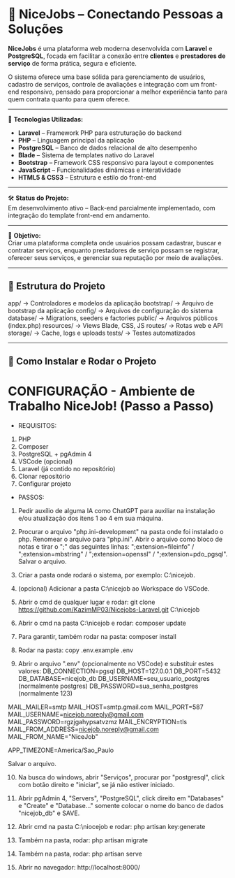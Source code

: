# 🎯 NiceJobs – Conectando Pessoas a Soluções

**NiceJobs** é uma plataforma web moderna desenvolvida com **Laravel** e **PostgreSQL**, focada em facilitar a conexão entre **clientes** e **prestadores de serviço** de forma prática, segura e eficiente.

O sistema oferece uma base sólida para gerenciamento de usuários, cadastro de serviços, controle de avaliações e integração com um front-end responsivo, pensado para proporcionar a melhor experiência tanto para quem contrata quanto para quem oferece.

---

🚀 **Tecnologias Utilizadas:**

-   **Laravel** – Framework PHP para estruturação do backend
-   **PHP** – Linguagem principal da aplicação
-   **PostgreSQL** – Banco de dados relacional de alto desempenho
-   **Blade** – Sistema de templates nativo do Laravel
-   **Bootstrap** – Framework CSS responsivo para layout e componentes
-   **JavaScript** – Funcionalidades dinâmicas e interatividade
-   **HTML5 & CSS3** – Estrutura e estilo do front-end

---

🛠️ **Status do Projeto:**  
Em desenvolvimento ativo – Back-end parcialmente implementado, com integração do template front-end em andamento.

---

📂 **Objetivo:**  
Criar uma plataforma completa onde usuários possam cadastrar, buscar e contratar serviços, enquanto prestadores de serviço possam se registrar, oferecer seus serviços, e gerenciar sua reputação por meio de avaliações.

---

## 🧱 Estrutura do Projeto

app/ ->
Controladores e modelos da aplicação bootstrap/ ->
Arquivo de bootstrap da aplicação config/ ->
Arquivos de configuração do sistema database/ ->
Migrations, seeders e factories public/ ->
Arquivos públicos (index.php) resources/ ->
Views Blade, CSS, JS routes/ ->
Rotas web e API storage/ ->
Cache, logs e uploads tests/ ->
Testes automatizados

---

## 🚀 Como Instalar e Rodar o Projeto

# CONFIGURAÇÃO - Ambiente de Trabalho NiceJob! (Passo a Passo)

-   REQUISITOS:

1. PHP
2. Composer
3. PostgreSQL + pgAdmin 4
4. VSCode (opcional)
5. Laravel (já contido no repositório)
6. Clonar repositório
7. Configurar projeto

-   PASSOS:

1. Pedir auxílio de alguma IA como ChatGPT para auxiliar na instalação e/ou atualização dos itens 1 ao 4 em sua máquina.

2. Procurar o arquivo "php.ini-development" na pasta onde foi instalado o php. Renomear o arquivo para "php.ini". Abrir o arquivo como bloco de notas e tirar o ";" das seguintes linhas: ";extension=fileinfo" / ";extension=mbstring" / ";extension=openssl" / ";extension=pdo_pgsql". Salvar o arquivo.

3. Criar a pasta onde rodará o sistema, por exemplo: C:\nicejob.

4. (opcional) Adicionar a pasta C:\nicejob ao Workspace do VSCode.

5. Abrir o cmd de qualquer lugar e rodar: git clone https://github.com/KazimMP03/Nicejobs-Laravel.git C:\nicejob

6. Abrir o cmd na pasta C:\nicejob e rodar: composer update

7. Para garantir, também rodar na pasta: composer install

8. Rodar na pasta: copy .env.example .env

9. Abrir o arquivo ".env" (opcionalmente no VSCode) e substituir estes valores:
   DB_CONNECTION=pgsql
   DB_HOST=127.0.0.1
   DB_PORT=5432
   DB_DATABASE=nicejob_db
   DB_USERNAME=seu_usuario_postgres (normalmente postgres)
   DB_PASSWORD=sua_senha_postgres (normalmente 123)

MAIL_MAILER=smtp
MAIL_HOST=smtp.gmail.com
MAIL_PORT=587
MAIL_USERNAME=nicejob.noreply@gmail.com
MAIL_PASSWORD=rgzjgahypsatvzmz
MAIL_ENCRYPTION=tls
MAIL_FROM_ADDRESS=nicejob.noreply@gmail.com
MAIL_FROM_NAME="NiceJob"

APP_TIMEZONE=America/Sao_Paulo

Salvar o arquivo.

10. Na busca do windows, abrir "Serviços", procurar por "postgresql", click com botão direito e "iniciar", se já não estiver iniciado.

11. Abrir pgAdmin 4, "Servers", "PostgreSQL", click direito em "Databases" e "Create" e "Database..." somente colocar o nome do banco de dados "nicejob_db" e SAVE.

12. Abrir cmd na pasta C:\niocejob e rodar: php artisan key:generate

13. Também na pasta, rodar: php artisan migrate

14. Também na pasta, rodar: php artisan serve

15. Abrir no navegador: http://localhost:8000/
